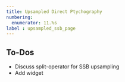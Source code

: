 ```yaml
---
title: Upsampled Direct Ptychography
numbering:
  enumerator: 11.%s
label : upsampled_ssb_page
---
```


## To-Dos
- Discuss split-operator for SSB upsampling
- Add widget
